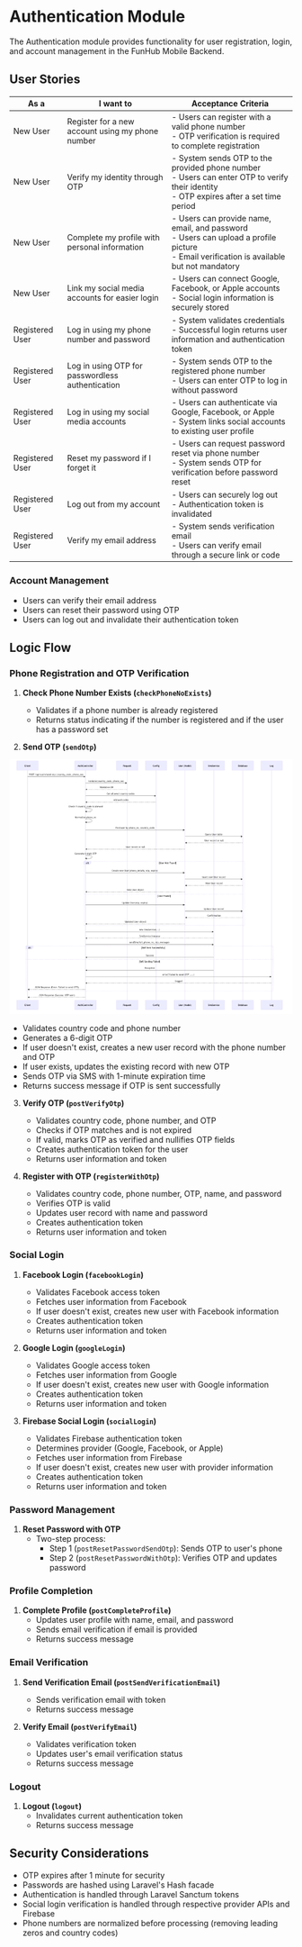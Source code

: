 # Authentication Module

The Authentication module provides functionality for user registration, login, and account management in the FunHub Mobile Backend.

## User Stories

| As a | I want to | Acceptance Criteria |
|------|----------|---------------------|
| New User | Register for a new account using my phone number | - Users can register with a valid phone number<br>- OTP verification is required to complete registration |
| New User | Verify my identity through OTP | - System sends OTP to the provided phone number<br>- Users can enter OTP to verify their identity<br>- OTP expires after a set time period |
| New User | Complete my profile with personal information | - Users can provide name, email, and password<br>- Users can upload a profile picture<br>- Email verification is available but not mandatory |
| New User | Link my social media accounts for easier login | - Users can connect Google, Facebook, or Apple accounts<br>- Social login information is securely stored |
| Registered User | Log in using my phone number and password | - System validates credentials<br>- Successful login returns user information and authentication token |
| Registered User | Log in using OTP for passwordless authentication | - System sends OTP to the registered phone number<br>- Users can enter OTP to log in without password |
| Registered User | Log in using my social media accounts | - Users can authenticate via Google, Facebook, or Apple<br>- System links social accounts to existing user profile |
| Registered User | Reset my password if I forget it | - Users can request password reset via phone number<br>- System sends OTP for verification before password reset |
| Registered User | Log out from my account | - Users can securely log out<br>- Authentication token is invalidated |
| Registered User | Verify my email address | - System sends verification email<br>- Users can verify email through a secure link or code |


### Account Management
- Users can verify their email address
- Users can reset their password using OTP
- Users can log out and invalidate their authentication token

## Logic Flow

### Phone Registration and OTP Verification
1. **Check Phone Number Exists (`checkPhoneNoExists`)**
   - Validates if a phone number is already registered
   - Returns status indicating if the number is registered and if the user has a password set

2. **Send OTP (`sendOtp`)**

![Send OTP Sequence Diagram](images/auth_send_otp_sequence.png)

   - Validates country code and phone number
   - Generates a 6-digit OTP
   - If user doesn't exist, creates a new user record with the phone number and OTP
   - If user exists, updates the existing record with new OTP
   - Sends OTP via SMS with 1-minute expiration time
   - Returns success message if OTP is sent successfully

3. **Verify OTP (`postVerifyOtp`)**
   - Validates country code, phone number, and OTP
   - Checks if OTP matches and is not expired
   - If valid, marks OTP as verified and nullifies OTP fields
   - Creates authentication token for the user
   - Returns user information and token

4. **Register with OTP (`registerWithOtp`)**
   - Validates country code, phone number, OTP, name, and password
   - Verifies OTP is valid
   - Updates user record with name and password
   - Creates authentication token
   - Returns user information and token

### Social Login
1. **Facebook Login (`facebookLogin`)**
   - Validates Facebook access token
   - Fetches user information from Facebook
   - If user doesn't exist, creates new user with Facebook information
   - Creates authentication token
   - Returns user information and token

2. **Google Login (`googleLogin`)**
   - Validates Google access token
   - Fetches user information from Google
   - If user doesn't exist, creates new user with Google information
   - Creates authentication token
   - Returns user information and token

3. **Firebase Social Login (`socialLogin`)**
   - Validates Firebase authentication token
   - Determines provider (Google, Facebook, or Apple)
   - Fetches user information from Firebase
   - If user doesn't exist, creates new user with provider information
   - Creates authentication token
   - Returns user information and token

### Password Management
1. **Reset Password with OTP**
   - Two-step process:
     - Step 1 (`postResetPasswordSendOtp`): Sends OTP to user's phone
     - Step 2 (`postResetPasswordWithOtp`): Verifies OTP and updates password

### Profile Completion
1. **Complete Profile (`postCompleteProfile`)**
   - Updates user profile with name, email, and password
   - Sends email verification if email is provided
   - Returns success message

### Email Verification
1. **Send Verification Email (`postSendVerificationEmail`)**
   - Sends verification email with token
   - Returns success message

2. **Verify Email (`postVerifyEmail`)**
   - Validates verification token
   - Updates user's email verification status
   - Returns success message

### Logout
1. **Logout (`logout`)**
   - Invalidates current authentication token
   - Returns success message

## Security Considerations
- OTP expires after 1 minute for security
- Passwords are hashed using Laravel's Hash facade
- Authentication is handled through Laravel Sanctum tokens
- Social login verification is handled through respective provider APIs and Firebase
- Phone numbers are normalized before processing (removing leading zeros and country codes)
